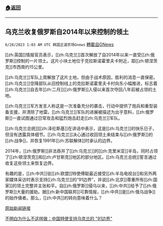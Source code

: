 ###  [:house:返回](README.md)
---


## 乌克兰收复俄罗斯自2014年以来控制的领土
`6/28/2023 1:03 AM UTC 韩国正道农场Gnews` [轉載自GNews](https://gnews.org/articles/1418355)

[[zh:英国]]情报官员表示，[[zh:乌克兰]]首次解放了自2014年以来一直受[[zh:俄罗斯]]控制的一片领土。这片小块土地位于克拉斯诺霍里夫卡附近，距[[zh:顿涅茨克]]市西南约15公里。

[[zh:乌克兰]]军队上周解放了这片土地，但由于战术原因，胜利的消息一直保密。[[zh:乌克兰]]空降部队从旧控制线上的克拉斯诺霍里夫卡村向东小幅推进，标志着[[zh:乌克兰]]自去年[[zh:二月]][[zh:俄罗斯]]入侵以来首次夺回八年前被占领的土地。

[[zh:乌克兰]]军方发言人称这是一次准备充分的袭击，行动中提供了炮兵和重型装备支援，并清除了地雷。[[zh:乌克兰]]军队的进展被描述为出乎意料，[[zh:俄罗斯]]一直试图通过日常攻击和猛烈炮击赶走[[zh:乌克兰]]军队。

[[zh:乌克兰总统]][[zh:泽伦斯基]]在讲话中表示，这是[[zh:乌克兰]]的快乐日子，但没有透露具体细节。[[zh:乌克兰]]决心通过收回领土来结束与[[zh:俄罗斯]]的[[zh:战争]]，并恢复1991年[[zh:苏联解体]]时承认的边界。

2014年，[[zh:俄罗斯]]非法吞并了[[zh:乌克兰]]的[[zh:克里米亚]]半岛，同时占领了[[zh:顿涅茨克]]和[[zh:卢甘斯克]]地区的部分地区。[[zh:乌克兰总统]]誓言通过收复这些领土来恢复边界。

有趣的是，[[zh:中共]]驻[[zh:欧盟]]特使傅聪最近接受[[zh:半岛电视台]]和另外两家媒体采访时表示支持[[zh:乌克兰]]的“91边界”，并说[[zh:北京]]尊重所有[[zh:国家]]的领土完整并主张和平。自[[zh:俄罗斯]]侵乌以来，[[zh:中共]]给予了[[zh:俄罗斯]]大量的援助。据[[zh:新中国联邦]]可靠情报，[[zh:中共]]是[[zh:俄乌战争]]的始作俑者。那么，[[zh:中共]]的转向意味着什么？

[原始新闻链接](https://www.stuff.co.nz/world/europe/300915694/ukraine-recaptures-territory-held-by-russia-since-2014)

[不明白为什么不这样做：中国特使支持乌克兰的 "91边界"](https://www.aljazeera.com/news/2023/6/27/dont-see-why-not-china-envoy-on-backing-ukraines-91-borders)
